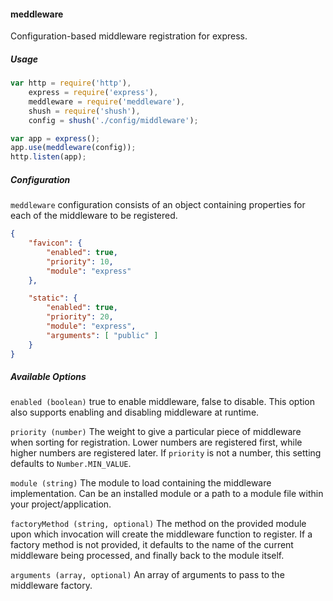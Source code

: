 #### meddleware
Configuration-based middleware registration for express.

##### Usage
```javascript
var http = require('http'),
    express = require('express'),
    meddleware = require('meddleware'),
    shush = require('shush'),
    config = shush('./config/middleware');

var app = express();
app.use(meddleware(config));
http.listen(app);

```


##### Configuration
`meddleware` configuration consists of an object containing properties for each of the middleware to be registered.
```json
{
    "favicon": {
        "enabled": true,
        "priority": 10,
        "module": "express"
    },

    "static": {
        "enabled": true,
        "priority": 20,
        "module": "express",
        "arguments": [ "public" ]
    }
}

```

##### Available Options
`enabled (boolean)`
true to enable middleware, false to disable. This option also supports enabling and disabling
middleware at runtime.

`priority (number)`
The weight to give a particular piece of middleware when sorting for registration. Lower numbers
are registered first, while higher numbers are registered later. If `priority` is not a number, this setting defaults
to `Number.MIN_VALUE`.

`module (string)`
The module to load containing the middleware implementation. Can be an installed module or a path to
a module file within your project/application.

`factoryMethod (string, optional)`
The method on the provided module upon which invocation will create the middleware
function to register. If a factory method is not provided, it defaults to the name of the current middleware being
processed, and finally back to the module itself.

`arguments (array, optional)`
An array of arguments to pass to the middleware factory.
